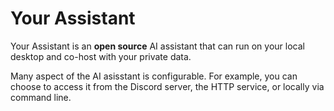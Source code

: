 # Your Assistant 
Your Assistant is an **open source** AI assistant that can run on your local desktop and co-host with your private data.

Many aspect of the AI asisstant is configurable. For example, you can choose
to access it from the Discord server, the HTTP service, or locally via command line.
